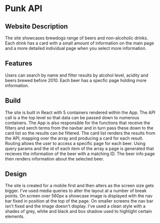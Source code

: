# Punk API

## Website Description

The site showcases brewdogs range of beers and non-alcoholic drinks.
Each drink has a card with a small amount of information on the main page and a more detailed individual page when you select more information.

## Features

Users can search by name and filter results by alcohol level, acidity and beers brewed before 2010.
Each beer has a specfic page holding more information.

## Build

The site is built in React with 5 containers rendered within the App.
The API call is a the top level so that data can be passed down to numerous containers. 
The App is also responsible for the functions that receive the filters and serch terms from the navbar and in turn pass these down to the card list so the results can be filtered.
The card list renders the results from the API, mapping over the array and producing a card for each result.
Routing allows the user to access a specific page for each beer. Using query params and the id of each item of the array a page is generated that recieves the information of the beer with a matching ID.
The beer info page then renders information about the selected beer.

## Design

The site is created for a mobile first and then alters as the screen size gets bigger.
I've used media queries to alter the layout at a number of break points.
On screen over 560px a showcase image is displayed with the nav bar fixed in position at the top of the page. On smaller screens the nav bar isn't fixed and the image doesn't display.
I've used a clean style with a shades of grey, white and black and box shadow used to highlight certain elements.